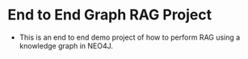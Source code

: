 # End to End Graph RAG Project
* This is an end to end demo project of how to perform RAG using a knowledge graph in NEO4J. 
